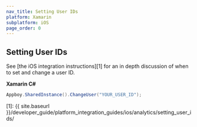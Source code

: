 ```yaml
---
nav_title: Setting User IDs
platform: Xamarin
subplatform: iOS
page_order: 0
---
```

## Setting User IDs

See [the iOS integration instructions][1] for an in depth discussion of when to set and change a user ID.

**Xamarin C#**

```csharp
Appboy.SharedInstance().ChangeUser("YOUR_USER_ID");
```

[1]: {{ site.baseurl }}/developer_guide/platform_integration_guides/ios/analytics/setting_user_ids/

